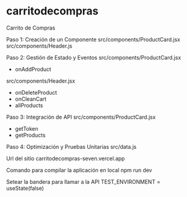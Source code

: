 # carritodecompras

Carrito de Compras

Paso 1: Creación de un Componente
src/components/ProductCard.jsx
src/components/Header.js

Paso 2: Gestión de Estado y Eventos
src/components/ProductCard.jsx

- onAddProduct

src/components/Header.jsx

- onDeleteProduct
- onCleanCart
- allProducts

Paso 3: Integración de API
src/components/ProductCard.jsx

- getToken
- getProducts

Paso 4: Optimización y Pruebas Unitarias
src/data.js

Url del sitio
carritodecompras-seven.vercel.app

Comando para compilar la aplicación en local
npm run dev

Setear la bandera para llamar a la API
TEST_ENVIRONMENT = useState(false)
